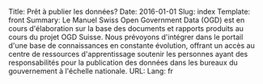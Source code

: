 Title: Prêt à publier les données?
Date: 2016-01-01
Slug: index
Template: front
Summary: Le Manuel Swiss Open Government Data (OGD) est en cours d'élaboration sur la base des documents et rapports produits au cours du projet OGD Suisse. Nous prévoyons d'intégrer dans le portail d'une base de connaissances en constante évolution, offrant un accès au centre de ressources d'apprentissage soutenir les personnes ayant des responsabilités pour la publication des données dans les bureaux du gouvernement à l'échelle nationale.
URL:
Lang: fr
